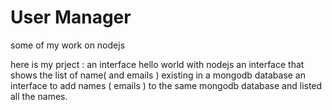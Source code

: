 # User Manager

some of my work on nodejs 

here is my prject : 
    an interface hello world with nodejs
    an interface that shows the list of name( and emails ) existing in a mongodb database
    an interface to add names ( emails ) to the same mongodb database and listed all the names.
